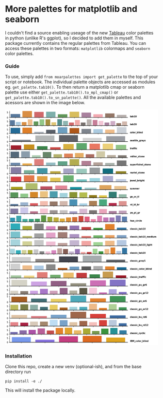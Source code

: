 # More palettes for matplotlib and seaborn

I couldn't find a source enabling useage of the new [Tableau](https://www.tableau.com/) color palettes in python (unlike R's ggplot), so I decided to add them in myself. This package currently contains the regular palettes from Tableau. You can access these palettes in two formats: `matplotlib` colormaps and `seaborn` color palettes.

### Guide

To use, simply add `from moarpalettes import get_palette` to the top of your script or notebook. The individual palette objects are accessed as modules eg. `get_palette.tab10()`. To then return a matplotlib cmap or seaborn palette use either `get_palette.tab10().to_mpl_cmap()` or `get_palette.tab10().to_sn_palette()`. All the available palettes and acessors are shown in the image below.

![All available palettes](palettes.png)

### Installation
Clone this repo, create a new venv (optional-ish), and from the base directory run

```
pip install -e ./
```

This will install the package locally.

